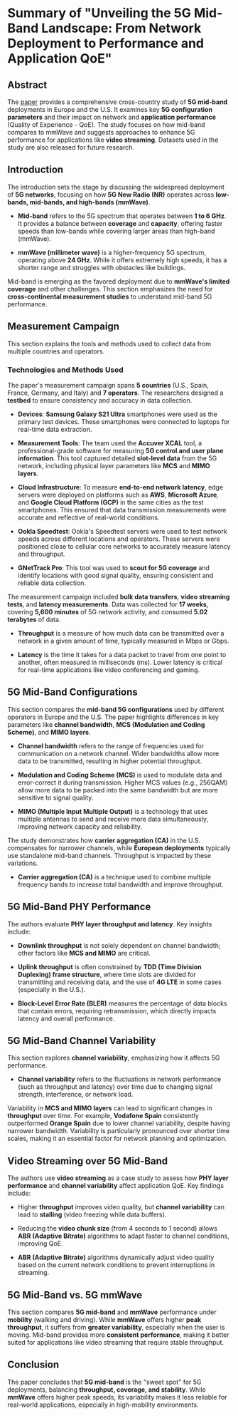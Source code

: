 # Summary of "Unveiling the 5G Mid-Band Landscape: From Network Deployment to Performance and Application QoE"

## Abstract
The [paper](https://dl.acm.org/doi/10.1145/3651890.3672269) provides a comprehensive cross-country study of **5G mid-band** deployments in Europe and the U.S. It examines key **5G configuration parameters** and their impact on network and **application performance** (Quality of Experience - QoE). The study focuses on how mid-band compares to mmWave and suggests approaches to enhance 5G performance for applications like **video streaming**. Datasets used in the study are also released for future research.

## Introduction
The introduction sets the stage by discussing the widespread deployment of **5G networks**, focusing on how **5G New Radio (NR)** operates across **low-bands, mid-bands, and high-bands (mmWave)**. 

- **Mid-band** refers to the 5G spectrum that operates between **1 to 6 GHz**. It provides a balance between **coverage** and **capacity**, offering faster speeds than low-bands while covering larger areas than high-band (mmWave).

- **mmWave (millimeter wave)** is a higher-frequency 5G spectrum, operating above **24 GHz**. While it offers extremely high speeds, it has a shorter range and struggles with obstacles like buildings.

Mid-band is emerging as the favored deployment due to **mmWave's limited coverage** and other challenges. This section emphasizes the need for **cross-continental measurement studies** to understand mid-band 5G performance.

## Measurement Campaign
This section explains the tools and methods used to collect data from multiple countries and operators.

### Technologies and Methods Used
The paper's measurement campaign spans **5 countries** (U.S., Spain, France, Germany, and Italy) and **7 operators**. The researchers designed a **testbed** to ensure consistency and accuracy in data collection.

- **Devices**: **Samsung Galaxy S21 Ultra** smartphones were used as the primary test devices. These smartphones were connected to laptops for real-time data extraction.

- **Measurement Tools**: The team used the **Accuver XCAL** tool, a professional-grade software for measuring **5G control and user plane information**. This tool captured detailed **slot-level data** from the 5G network, including physical layer parameters like **MCS** and **MIMO layers**.

- **Cloud Infrastructure**: To measure **end-to-end network latency**, edge servers were deployed on platforms such as **AWS**, **Microsoft Azure**, and **Google Cloud Platform (GCP)** in the same cities as the test smartphones. This ensured that data transmission measurements were accurate and reflective of real-world conditions.

- **Ookla Speedtest**: Ookla's Speedtest servers were used to test network speeds across different locations and operators. These servers were positioned close to cellular core networks to accurately measure latency and throughput.

- **GNetTrack Pro**: This tool was used to **scout for 5G coverage** and identify locations with good signal quality, ensuring consistent and reliable data collection.

The measurement campaign included **bulk data transfers**, **video streaming tests**, and **latency measurements**. Data was collected for **17 weeks**, covering **5,600 minutes** of 5G network activity, and consumed **5.02 terabytes** of data.

- **Throughput** is a measure of how much data can be transmitted over a network in a given amount of time, typically measured in Mbps or Gbps.

- **Latency** is the time it takes for a data packet to travel from one point to another, often measured in milliseconds (ms). Lower latency is critical for real-time applications like video conferencing and gaming.

## 5G Mid-Band Configurations
This section compares the **mid-band 5G configurations** used by different operators in Europe and the U.S. The paper highlights differences in key parameters like **channel bandwidth**, **MCS (Modulation and Coding Scheme)**, and **MIMO layers**.

- **Channel bandwidth** refers to the range of frequencies used for communication on a network channel. Wider bandwidths allow more data to be transmitted, resulting in higher potential throughput.

- **Modulation and Coding Scheme (MCS)** is used to modulate data and error-correct it during transmission. Higher MCS values (e.g., 256QAM) allow more data to be packed into the same bandwidth but are more sensitive to signal quality.

- **MIMO (Multiple Input Multiple Output)** is a technology that uses multiple antennas to send and receive more data simultaneously, improving network capacity and reliability.

The study demonstrates how **carrier aggregation (CA)** in the U.S. compensates for narrower channels, while **European deployments** typically use standalone mid-band channels. Throughput is impacted by these variations.

- **Carrier aggregation (CA)** is a technique used to combine multiple frequency bands to increase total bandwidth and improve throughput.

## 5G Mid-Band PHY Performance
The authors evaluate **PHY layer throughput and latency**. Key insights include:
- **Downlink throughput** is not solely dependent on channel bandwidth; other factors like **MCS and MIMO** are critical.
  
- **Uplink throughput** is often constrained by **TDD (Time Division Duplexing) frame structure**, where time slots are divided for transmitting and receiving data, and the use of **4G LTE** in some cases (especially in the U.S.).

- **Block-Level Error Rate (BLER)** measures the percentage of data blocks that contain errors, requiring retransmission, which directly impacts latency and overall performance.

## 5G Mid-Band Channel Variability
This section explores **channel variability**, emphasizing how it affects 5G performance. 

- **Channel variability** refers to the fluctuations in network performance (such as throughput and latency) over time due to changing signal strength, interference, or network load.

Variability in **MCS and MIMO layers** can lead to significant changes in **throughput** over time. For example, **Vodafone Spain** consistently outperformed **Orange Spain** due to lower channel variability, despite having narrower bandwidth. Variability is particularly pronounced over shorter time scales, making it an essential factor for network planning and optimization.

## Video Streaming over 5G Mid-Band
The authors use **video streaming** as a case study to assess how **PHY layer performance** and **channel variability** affect application QoE. Key findings include:
- Higher **throughput** improves video quality, but **channel variability** can lead to **stalling** (video freezing while data buffers).
- Reducing the **video chunk size** (from 4 seconds to 1 second) allows **ABR (Adaptive Bitrate)** algorithms to adapt faster to channel conditions, improving QoE.

- **ABR (Adaptive Bitrate)** algorithms dynamically adjust video quality based on the current network conditions to prevent interruptions in streaming.

## 5G Mid-Band vs. 5G mmWave
This section compares **5G mid-band** and **mmWave** performance under **mobility** (walking and driving). While **mmWave** offers higher **peak throughput**, it suffers from **greater variability**, especially when the user is moving. Mid-band provides more **consistent performance**, making it better suited for applications like video streaming that require stable throughput.

## Conclusion
The paper concludes that **5G mid-band** is the "sweet spot" for 5G deployments, balancing **throughput, coverage, and stability**. While **mmWave** offers higher peak speeds, its variability makes it less reliable for real-world applications, especially in high-mobility environments.
